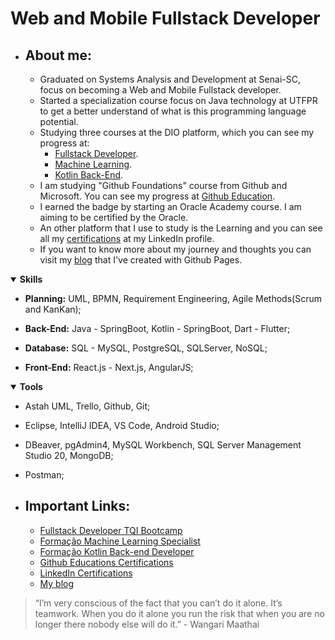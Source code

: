 # Web and Mobile Fullstack Developer
   - ## About me:
     - Graduated on Systems Analysis and Development at Senai-SC, focus on becoming a Web and Mobile Fullstack developer.
     - Started a specialization course focus on Java technology at UTFPR to get a better understand of what is this programming language potential.
     - Studying three courses at the DIO platform, which you can see my progress at:
        - [Fullstack Developer](#TQIrepository).
        - [Machine Learning](#MLrepository).
        - [Kotlin Back-End](#KDEVrepository).
     - I am studying "Github Foundations" course from Github and Microsoft. You can see my progress at [Github Education](#GitEducLink).
     - I earned the badge by starting an Oracle Academy course. I am aiming to be certified by the Oracle.
     - An other platform that I use to study is the Learning and you can see all my [certifications](#inCertifications) at my LinkedIn profile.
     - If you want to know more about my journey and thoughts you can visit my [blog](#github_pages) that I've created with Github Pages.  

<details open>
   <summary><strong>Skills</strong></summary>  
   
   - <strong>Planning:</strong> UML, BPMN, Requirement Engineering, Agile Methods(Scrum and KanKan);  
   
   - <strong>Back-End:</strong> Java - SpringBoot, Kotlin  - SpringBoot, Dart - Flutter;  
   
   - <strong>Database:</strong> SQL - MySQL, PostgreSQL, SQLServer, NoSQL;  
   
   - <strong>Front-End:</strong> React.js - Next.js, AngularJS;
</details>
<details open>
   <summary><strong>Tools</strong></summary>  

   - Astah UML, Trello, Github, Git;  
   
   - Eclipse, IntelliJ IDEA, VS Code, Android Studio;  
   
   - DBeaver, pgAdmin4, MySQL Workbench, SQL Server Management Studio 20, MongoDB;  
   
   - Postman;
</details>

   - ## Important Links:
     - <a name="TQIrepository" href="https://github.com/Moura196/dio-desafio-github/tree/main/1%C2%BA%20Bootcamp%20FQI%20Fullstack%20Developer">Fullstack Developer TQI Bootcamp<a>
     - <a name="MLrepository" href="https://github.com/Moura196/dio-desafio-github/tree/main/Formacao%20Machine%20Learning%20Specialist">Formação Machine Learning Specialist<a>
     - <a name="KDEVrepository" href="https://github.com/Moura196/dio-desafio-github/tree/main/Forma%C3%A7%C3%A3o%20Kotlin%20Back-end%20Developer">Formação Kotlin Back-end Developer<a>
     - <a name="GitEducLink" href="https://learn.microsoft.com/pt-br/users/gabrielmoura-6573/">Github Educations Certifications</a>
     - <a name="inCertifications" href="https://www.linkedin.com/in/gabrielmoura96/details/certifications/">LinkedIn Certifications</a>
     - <a name="github_pages" href="https://moura196.github.io/Moura196/">My blog</a>

> “I’m very conscious of the fact that you can’t do it alone. It’s teamwork. When you do it alone you run the risk that when you are no longer there nobody else will do it.” - Wangari Maathai

<!-- 
Structure of my readme:
   - About me: your work and interests
   - Skills
   - Tools
   - Contributions you're proud of, and context about those contributions
   - Guidance for getting help in communities where you're involved

<details open>

<summary>Tips for collapsed sections</summary>

### You can add a header

You can add text within a collapsed section.

You can add an image or a code block, too.

```ruby
   puts "Hello World"
```

</details> -->

